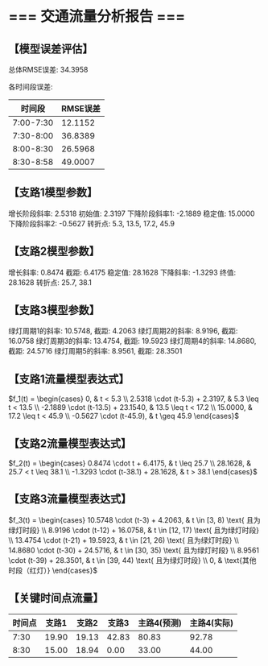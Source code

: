 # === 交通流量分析报告 ===

## 【模型误差评估】

总体RMSE误差: 34.3958

各时间段误差:

| 时间段 | RMSE误差 |
|--------|----------|
| 7:00-7:30 | 12.1152 |
| 7:30-8:00 | 36.8389 |
| 8:00-8:30 | 26.5968 |
| 8:30-8:58 | 49.0007 |

## 【支路1模型参数】

增长阶段斜率: 2.5318
初始值: 2.3197
下降阶段斜率1: -2.1889
稳定值: 15.0000
下降阶段斜率2: -0.5627
转折点: 5.3, 13.5, 17.2, 45.9

## 【支路2模型参数】

增长斜率: 0.8474
截距: 6.4175
稳定值: 28.1628
下降斜率: -1.3293
终值: 28.1628
转折点: 25.7, 38.1

## 【支路3模型参数】

绿灯周期1的斜率: 10.5748, 截距: 4.2063
绿灯周期2的斜率: 8.9196, 截距: 16.0758
绿灯周期3的斜率: 13.4754, 截距: 19.5923
绿灯周期4的斜率: 14.8680, 截距: 24.5716
绿灯周期5的斜率: 8.9561, 截距: 28.3501

## 【支路1流量模型表达式】

$f_1(t) = \begin{cases} 0, & t < 5.3 \\ 2.5318 \cdot (t-5.3) + 2.3197, & 5.3 \leq t < 13.5 \\ -2.1889 \cdot (t-13.5) + 23.1540, & 13.5 \leq t < 17.2 \\ 15.0000, & 17.2 \leq t < 45.9 \\ -0.5627 \cdot (t-45.9), & t \geq 45.9 \end{cases}$

## 【支路2流量模型表达式】

$f_2(t) = \begin{cases} 0.8474 \cdot t + 6.4175, & t \leq 25.7 \\ 28.1628, & 25.7 < t \leq 38.1 \\ -1.3293 \cdot (t-38.1) + 28.1628, & t > 38.1 \end{cases}$

## 【支路3流量模型表达式】

$f_3(t) = \begin{cases} 10.5748 \cdot (t-3) + 4.2063, & t \in [3, 8) \text{ 且为绿灯时段} \\ 8.9196 \cdot (t-12) + 16.0758, & t \in [12, 17) \text{ 且为绿灯时段} \\ 13.4754 \cdot (t-21) + 19.5923, & t \in [21, 26) \text{ 且为绿灯时段} \\ 14.8680 \cdot (t-30) + 24.5716, & t \in [30, 35) \text{ 且为绿灯时段} \\ 8.9561 \cdot (t-39) + 28.3501, & t \in [39, 44) \text{ 且为绿灯时段} \\ 0, & \text{其他时段（红灯）} \end{cases}$

## 【关键时间点流量】

| 时间点 | 支路1 | 支路2 | 支路3 | 主路4(预测) | 主路4(实际) |
|--------|-------|-------|-------|------------|------------|
| 7:30 | 19.90 | 19.13 | 42.83 |    80.83 |    92.78 |
| 8:30 | 15.00 | 18.94 |  0.00 |    33.00 |    44.00 |
